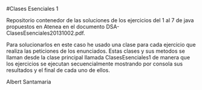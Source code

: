#Clases Esenciales 1 

Repositorio contenedor de las soluciones de los ejercicios del 1 al 7 de java propuestos en Atenea en el documento DSA-ClasesEsenciales20131002.pdf.

Para solucionarlos en este caso he usado una clase para cada ejercicio que realiza las peticiones de los enunciados. Estas clases y sus metodos se llaman desde la clase principal llamada ClasesEsenciales1 de manera que los ejercicios se ejecutan secuencialmente mostrando por consola sus resultados y el final de cada uno de ellos.


Albert Santamaria